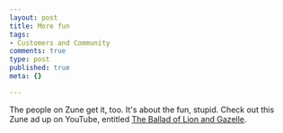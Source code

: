```yaml
--- 
layout: post
title: More fun
tags: 
- Customers and Community
comments: true
type: post
published: true
meta: {}

---
```

The people on Zune get it, too. It's about the fun, stupid. Check out this Zune ad up on YouTube, entitled <a href="http://www.youtube.com/watch?v=G-AJrnJNZb4">The Ballad of Lion and Gazelle</a>.
